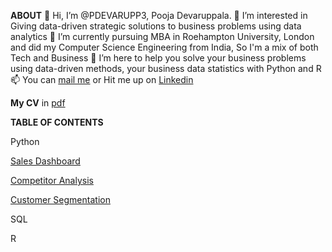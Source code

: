 **ABOUT**
👋 Hi, I’m @PDEVARUPP3, Pooja Devaruppala. 
👀 I’m interested in Giving data-driven strategic solutions to business problems using data analytics 
🌱 I’m currently pursuing MBA in Roehampton University, London and did my Computer Science Engineering from India, So I'm a mix of both Tech and Business 
💞️ I’m here to help you solve your business problems using data-driven methods, your business data statistics with Python and R 
📫 You can [mail me](devaruppalapriya@gmail.com) or Hit me up on [Linkedin](https://www.linkedin.com/in/pooja-devaruppala-b13532)

**My CV** in [pdf](https://github.com/PDEVARUPP3/PDEVARUPP3/blob/main/pooja_cv_new-github.pdf)

**TABLE OF CONTENTS**

Python 

[Sales Dashboard](https://github.com/PDEVARUPP3/Data-analysis-Portfolio/blob/main/Sales%20Dashboard)

[Competitor Analysis](https://github.com/PDEVARUPP3/PDEVARUPP3/blob/main/Competitor%20analysis)

[Customer Segmentation](https://github.com/PDEVARUPP3/PDEVARUPP3/blob/main/CustomerSegmentationUsingClustering.py)


SQL 


R



